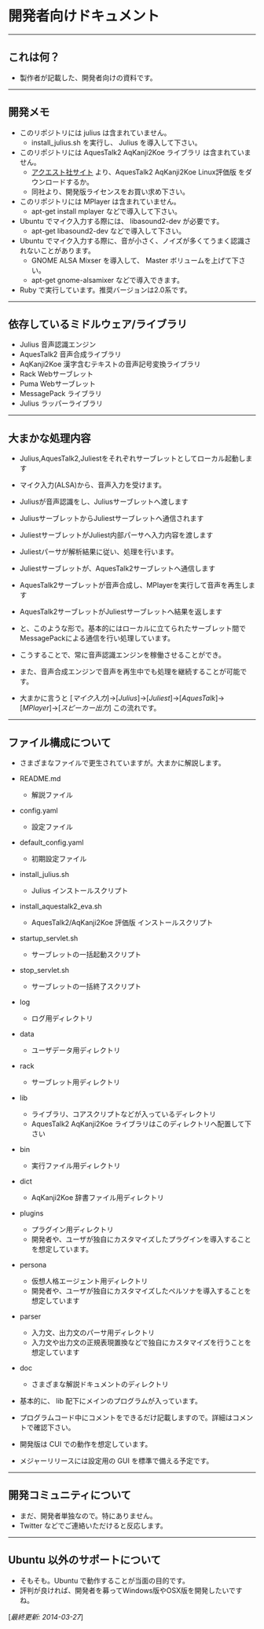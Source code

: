 # 開発者向けドキュメント
---

## これは何？
* 製作者が記載した、開発者向けの資料です。

---
## 開発メモ
* このリポジトリには julius は含まれていません。
    * install_julius.sh を実行し、 Julius を導入して下さい。
* このリポジトリには AquesTalk2 AqKanji2Koe ライブラリ は含まれていません。
    * [アクエスト社サイト](http://www.a-quest.com/products/aquestalk.html) より、AquesTalk2 AqKanji2Koe Linux評価版 をダウンロードするか。
    * 同社より、開発版ライセンスをお買い求め下さい。
* このリポジトリには MPlayer は含まれていません。
    * apt-get install mplayer などで導入して下さい。
* Ubuntu でマイク入力する際には、 libasound2-dev が必要です。
    * apt-get libasound2-dev などで導入して下さい。
* Ubuntu でマイク入力する際に、音が小さく、ノイズが多くてうまく認識されないことがあります。
    * GNOME ALSA Mixser を導入して、 Master ボリュームを上げて下さい。
    * apt-get gnome-alsamixer などで導入できます。
* Ruby で実行しています。推奨バージョンは2.0系です。

---
## 依存しているミドルウェア/ライブラリ
* Julius 音声認識エンジン
* AquesTalk2 音声合成ライブラリ
* AqKanji2Koe 漢字含むテキストの音声記号変換ライブラリ
* Rack Webサーブレット
* Puma Webサーブレット
* MessagePack ライブラリ
* Julius ラッパーライブラリ

---
## 大まかな処理内容
* Julius,AquesTalk2,Juliestをそれぞれサーブレットとしてローカル起動します
* マイク入力(ALSA)から、音声入力を受けます。
* Juliusが音声認識をし、Juliusサーブレットへ渡します
* JuliusサーブレットからJuliestサーブレットへ通信されます
* JuliestサーブレットがJuliest内部パーサへ入力内容を渡します
* Juliestパーサが解析結果に従い、処理を行います。
* Juliestサーブレットが、AquesTalk2サーブレットへ通信します
* AquesTalk2サーブレットが音声合成し、MPlayerを実行して音声を再生します
* AquesTalk2サーブレットがJuliestサーブレットへ結果を返します


* と、このような形で。基本的にはローカルに立てられたサーブレット間でMessagePackによる通信を行い処理しています。
* こうすることで、常に音声認識エンジンを稼働させることができ。
* また、音声合成エンジンで音声を再生中でも処理を継続することが可能です。

* 大まかに言うと [*マイク入力*]->[*Julius*]->[*Juliest*]->[*AquesTalk*]->[*MPlayer*]->[*スピーカー出力*] この流れです。

---
## ファイル構成について
* さまざまなファイルで更生されていますが。大まかに解説します。


* README.md
    * 解説ファイル
* config.yaml
    * 設定ファイル
* default_config.yaml
    * 初期設定ファイル
* install_julius.sh
    * Julius インストールスクリプト
* install_aquestalk2_eva.sh
    * AquesTalk2/AqKanji2Koe 評価版 インストールスクリプト
* startup_servlet.sh
    * サーブレットの一括起動スクリプト
* stop_servlet.sh
    * サーブレットの一括終了スクリプト
* log
    * ログ用ディレクトリ
* data
    * ユーザデータ用ディレクトリ
* rack
    * サーブレット用ディレクトリ
* lib
    * ライブラリ、コアスクリプトなどが入っているディレクトリ
    * AquesTalk2 AqKanji2Koe ライブラリはこのディレクトリへ配置して下さい
* bin
    * 実行ファイル用ディレクトリ
* dict
    * AqKanji2Koe 辞書ファイル用ディレクトリ
* plugins
    * プラグイン用ディレクトリ
    * 開発者や、ユーザが独自にカスタマイズしたプラグインを導入することを想定しています。
* persona
    * 仮想人格エージェント用ディレクトリ
    * 開発者や、ユーザが独自にカスタマイズしたペルソナを導入することを想定しています
* parser
    * 入力文、出力文のパーサ用ディレクトリ
    * 入力文や出力文の正規表現置換などで独自にカスタマイズを行うことを想定しています
* doc
    * さまざまな解説ドキュメントのディレクトリ


* 基本的に、 lib 配下にメインのプログラムが入っています。
* プログラムコード中にコメントをできるだけ記載しますので。詳細はコメントで確認下さい。
* 開発版は CUI での動作を想定しています。
* メジャーリリースには設定用の GUI を標準で備える予定です。

---
## 開発コミュニティについて
* まだ、開発者単独なので。特にありません。
* Twitter などでご連絡いただけると反応します。

---
## Ubuntu 以外のサポートについて
* そもそも。Ubuntu で動作することが当面の目的です。
* 評判が良ければ、開発者を募ってWindows版やOSX版を開発したいですね。


[*最終更新: 2014-03-27*]
